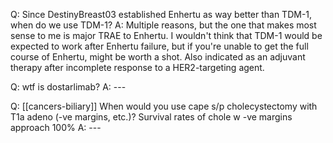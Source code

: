 
Q: Since DestinyBreast03 established Enhertu as way better than TDM-1, when do we use TDM-1?
A: Multiple reasons, but the one that makes most sense to me is major TRAE to Enhertu. I wouldn't think that TDM-1 would be expected to work after Enhertu failure, but if you're unable to get the full course of Enhertu, might be worth a shot. Also indicated as an adjuvant therapy after incomplete response to a HER2-targeting agent.

Q: wtf is dostarlimab?
A: ---

Q: [[cancers-biliary]] When would you use cape s/p cholecystectomy with T1a adeno (-ve margins, etc.)? Survival rates of chole w -ve margins approach 100% 
A: ---